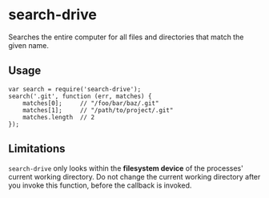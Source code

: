 # search-drive
Searches the entire computer for all files and directories that match the given name.

## Usage

```
var search = require('search-drive');
search('.git', function (err, matches) {
	matches[0];		// "/foo/bar/baz/.git"
	matches[1];		// "/path/to/project/.git"
	matches.length 	// 2
});
```

## Limitations
`search-drive` only looks within the **filesystem device** of the processes' current working directory. Do not change the current working directory after you invoke this function, before the callback is invoked.
